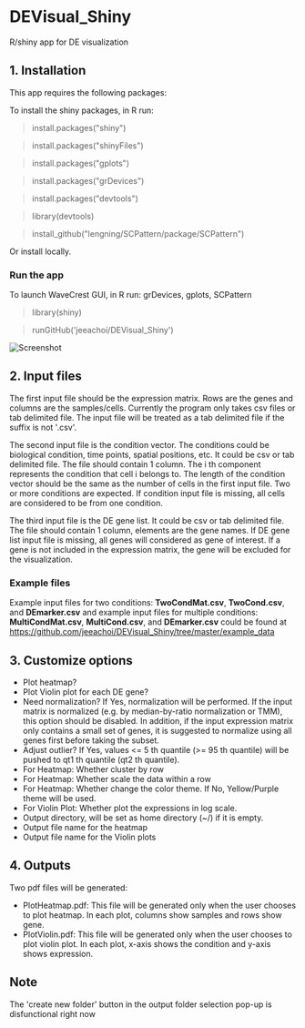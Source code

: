 # DEVisual_Shiny

R/shiny app for DE visualization

## 1. Installation
This app requires the following packages:

To install the shiny packages, in R run:

> install.packages("shiny")

> install.packages("shinyFiles")

> install.packages("gplots")

> install.packages("grDevices")

> install.packages("devtools")

> library(devtools)

> install_github("lengning/SCPattern/package/SCPattern")

Or install locally.

### Run the app
To launch WaveCrest GUI, in R run: grDevices, gplots, SCPattern

> library(shiny)

> runGitHub('jeeachoi/DEVisual_Shiny')

![Screenshot](https://github.com/jeeachoi/DEVisual_Shiny/tree/master/figs/devisual.png)

## 2. Input files

The first input file should be the expression matrix. 
Rows are the genes and columns are the samples/cells.
Currently the program only takes csv files or tab delimited file.
The input file will be treated as a tab delimited file if the suffix is not '.csv'.

The second input file is the condition vector. The conditions could be biological condition, time points, spatial positions, etc. 
It could be csv or tab delimited file. The file should contain
1 column. The i th component represents the condition that cell i belongs to. The length of the condition vector should be the same as the number of cells in the first input file. Two or more conditions are expected. If condition input file is missing, all cells are considered to be from one condition.

The third input file is the DE gene list. It could be csv or tab delimited file. The file should contain
1 column, elements are the gene names.
If DE gene list input file is missing, all genes will considered as gene of interest. If a gene is not included in the expression matrix, the gene will be excluded for the visualization.

### Example files
Example input files for two conditions: **TwoCondMat.csv**, **TwoCond.csv**, and **DEmarker.csv** and example input files for multiple conditions: **MultiCondMat.csv**, **MultiCond.csv**, and **DEmarker.csv** could be found at https://github.com/jeeachoi/DEVisual_Shiny/tree/master/example_data   

## 3. Customize options

- Plot heatmap?
- Plot Violin plot for each DE gene?
- Need normalization? If Yes, normalization will be performed. If the input matrix is normalized (e.g. by median-by-ratio normalization or TMM), this option should be disabled. In addition, if the input expression matrix only contains a small set of genes, it is suggested to normalize using all genes first before taking the subset.
- Adjust outlier? If Yes, values <= 5 th quantile (>= 95 th quantile) will be pushed to qt1 th quantile (qt2 th quantile). 
- For Heatmap: Whether cluster by row
- For Heatmap: Whether scale the data within a row
- For Heatmap: Whether change the color theme. If No, Yellow/Purple theme will be used.
- For Violin Plot: Whether plot the expressions in log scale.
- Output directory, will be set as home directory (~/) if it is empty.
-	Output file name for the heatmap
-	Output file name for the Violin plots

## 4. Outputs
Two pdf files will be generated:
- PlotHeatmap.pdf: This file will be generated only when the user chooses to plot heatmap. In each plot, columns show samples and rows show gene. 
- PlotViolin.pdf: This file will be generated only when the user chooses to plot violin plot. In each plot, x-axis shows the condition and y-axis shows expression. 
 
## Note
The 'create new folder' button in the output folder selection pop-up is disfunctional right now




